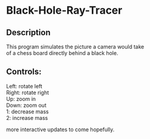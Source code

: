 # Black-Hole-Ray-Tracer
## Description
This program simulates
the picture a camera would take  
of a chess board directly 
behind a black hole.
  
## Controls:
Left: rotate left  
Right: rotate right  
Up: zoom in  
Down: zoom out  
1: decrease mass  
2: increase mass  
  

more interactive updates to come 
hopefully.  
